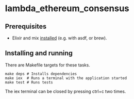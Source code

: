 # lambda_ethereum_consensus

## Prerequisites

- Elixir and mix [installed](https://elixir-lang.org/install.html) (e.g. with asdf, or brew).

## Installing and running

There are Makefile targets for these tasks.

```shell
make deps # Installs dependencies
make iex  # Runs a terminal with the application started
make test # Runs tests
```

The iex terminal can be closed by pressing ctrl+c two times.
